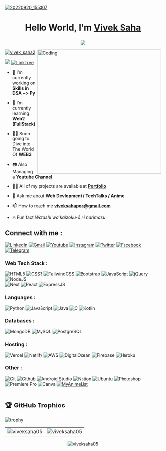 [![20220920_155307](https://user-images.githubusercontent.com/108818360/191234321-50af8b69-2e7d-4060-b05c-d1fdb8ec2b83.png)](https://github.com/viveksaha05)

<h1 align="center">Hello World, I'm <a href="https://linkedin.com/in/viveksaha05" target="_blank"> Vivek Saha </a></h1>
<h3 align="center"> <img src="https://readme-typing-svg.herokuapp.com?font=Carter+One&pause=1000&color=3EC156&center=true&width=435&lines=I%E2%80%99m+not+lazy.+I%E2%80%99m+just+on+energy+saving+mode+!;+If+it+works%2C+don%E2%80%99t+touch+it+again+%3A)" /> </h3>
<img align="right" alt="Coding" width="400" src="https://media3.giphy.com/media/umYMU8G2ixG5mJBDo5/giphy.gif?cid=790b7611b9614e167ed147d113987d7e952266171629ec97&rid=giphy.gif&ct=g">

<p align="left"> <a href="https://twitter.com/vivek_saha2" target="_blank"><img src="https://img.shields.io/twitter/follow/vivek_saha2?logo=twitter&style=for-the-badge" alt="vivek_saha2" /></a> </p>
<a href="https://visitorbadge.io/status?path=VivekSaha05"><img src="https://api.visitorbadge.io/api/visitors?path=VivekSaha05&label=Total%20Visitors&countColor=%2337d67a" /></a>
<a href="https://linktr.ee/viveksaha" target="_blank"><img alt="LinkTree" src="https://img.shields.io/badge/linktree-39E09B?style=for-the-badge&logo=linktree&logoColor=white"/></a>

- 🔭 I’m currently working on **Skills in DSA ~> Py**

- 🌱 I’m currently learning **Web2 (FullStack)**

- 🏊🏻 Soon going to Dive into The World Of **WEB3**

- 📷 Also Managing a **<a href="https://www.youtube.com/c/VivekSaha?sub_confirmation=1" target="_blank">Youtube Channel</a>**

- 👨‍💻 All of my projects are available at **<a href="https://viveksaha.netlify.app/" target="_blank">Portfolio</a>**

- 💬 Ask me about **Web Devlopment / TechTalks / Anime**

- 📫 How to reach me **viveksahapop@gmail.com**

- 🔥 Fun fact *Watashi wa kaizoku-ō ni narimasu*

<h2 align="left">Connect with me :</h2>
<div align="left">
  <a href="https://linkedin.com/in/viveksaha05" target="_blank"><img alt="LinkedIn" src="https://img.shields.io/badge/linkedin-%230077B5.svg?style=for-the-badge&logo=linkedin&logoColor=white"/></a>
   <a href="mailto:viveksahapop@gmail.com" target="_blank"><img alt="Gmail" src="https://img.shields.io/badge/Gmail-D14836?style=for-the-badge&logo=gmail&logoColor=white"/></a>
   <a href="https://www.youtube.com/c/viveksaha?sub_confirmation=1" target="_blank"><img alt="Youtube" src="https://img.shields.io/badge/YouTube-FF0000?style=for-the-badge&logo=youtube&logoColor=white"/></a>
   <a href="https://instagram.com/vivek_saiyan" target="_blank"><img alt="Instagram" src="https://img.shields.io/badge/Instagram-E4405F?style=for-the-badge&logo=instagram&logoColor=white"/></a>
   <a href="https://twitter.com/vivek_saha2" target="_blank"><img alt="Twitter" src="https://img.shields.io/badge/Twitter-1DA1F2?style=for-the-badge&logo=twitter&logoColor=white"/></a>
   <a href="https://fb.com/viveksaha05" target="_blank"><img alt="Facebook" src="https://img.shields.io/badge/Facebook-1877F2?style=for-the-badge&logo=facebook&logoColor=white"/></a>
   <a href="https://t.me/Vivek_Saha" target="_blank"><img alt="Telegram" src="https://img.shields.io/badge/Telegram-2CA5E0?style=for-the-badge&logo=telegram&logoColor=white"/></a>
</div>

<h3 align="left">Web Tech Stack :</h3>
<div align="left">
<img alt="HTML5" src="https://img.shields.io/badge/html5-%23E34F26.svg?style=for-the-badge&logo=html5&logoColor=white"/>
<img alt="CSS3" src="https://img.shields.io/badge/css3-%231572B6.svg?style=for-the-badge&logo=css3&logoColor=white"/> 
<img alt="TailwindCSS" src="https://img.shields.io/badge/Tailwind_CSS-38B2AC?style=for-the-badge&logo=tailwind-css&logoColor=white"/>
<img alt="Bootstrap" src="https://img.shields.io/badge/bootstrap-%23563D7C.svg?style=for-the-badge&logo=bootstrap&logoColor=white"/>
<img alt="JavaScript" src="https://img.shields.io/badge/javascript-%23323330.svg?style=for-the-badge&logo=javascript&logoColor=%23F7DF1E"/> 
<img alt="jQuery" src="https://img.shields.io/badge/jquery-%230769AD.svg?style=for-the-badge&logo=jquery&logoColor=white"/> 
<img alt="NodeJS" src="https://img.shields.io/badge/node.js-%2343853D.svg?style=for-the-badge&logo=node-dot-js&logoColor=white"/>
<br>
  <img alt="Next" src="https://img.shields.io/badge/Next-black?style=for-the-badge&logo=next.js&logoColor=white"/>
  <img alt="React" src="https://img.shields.io/badge/react-%2320232a.svg?style=for-the-badge&logo=react&logoColor=%2361DAFB"/>
<img alt="ExpressJS" src="https://img.shields.io/badge/Express.js-000000?style=for-the-badge&logo=express&logoColor=white"/>
<!-- <img alt="mui" src="https://img.shields.io/badge/Material%20UI-007FFF?style=for-the-badge&logo=mui&logoColor=white"/>
<img alt="chakraui" src="https://img.shields.io/badge/Chakra--UI-319795?style=for-the-badge&logo=chakra-ui&logoColor=white"/>
<img alt="Redux" src="https://img.shields.io/badge/Redux-593D88?style=for-the-badge&logo=redux&logoColor=white"/>
<img alt="sockteio" src="https://img.shields.io/badge/Socket.io-010101?&style=for-the-badge&logo=Socket.io&logoColor=white"/>
<img alt="sass" src="https://img.shields.io/badge/Sass-CC6699?style=for-the-badge&logo=sass&logoColor=white"/>
<img alt="PHP" src="https://img.shields.io/badge/php-%23777BB4.svg?style=for-the-badge&logo=php&logoColor=white"/> -->
</div>

<h3 align="left">Languages :</h3>
<div align="left">
  <img alt="Python" src="https://img.shields.io/badge/python-%2314354C.svg?style=for-the-badge&logo=python&logoColor=white"/>
  <img alt="JavaScript" src="https://img.shields.io/badge/javascript-%23323330.svg?style=for-the-badge&logo=javascript&logoColor=%23F7DF1E"/> 
    <img alt="Java" src="https://img.shields.io/badge/java-%23ED8B00.svg?style=for-the-badge&logo=java&logoColor=white"/>
  <img alt="C" src="https://img.shields.io/badge/c-%2300599C.svg?style=for-the-badge&logo=c&logoColor=white"/>
  <img alt="Kotlin" src="https://img.shields.io/badge/kotlin-%230095D5.svg?style=for-the-badge&logo=kotlin&logoColor=white"/>
</div>

<h3 align="left">Databases :</h3>
<div align="left">
    <img alt="MongoDB" src ="https://img.shields.io/badge/MongoDB-4EA94B?style=for-the-badge&logo=mongodb&logoColor=white"/>
  <img alt="MySQL" src="https://img.shields.io/badge/MySQL-00000F?style=for-the-badge&logo=mysql&logoColor=white"/>
  <img alt="PostgreSQL" src ="https://img.shields.io/badge/PostgreSQL-316192?style=for-the-badge&logo=postgresql&logoColor=white"/>
<!--   <img alt="PHP" src="https://img.shields.io/badge/php-%23777BB4.svg?style=for-the-badge&logo=php&logoColor=white"/>
  <img alt="SQLite" src ="https://img.shields.io/badge/sqlite-%2307405e.svg?style=for-the-badge&logo=sqlite&logoColor=white"/>
   -->
</div>


<h3 align="left">Hosting :</h3>
<div align="left">
    <img alt="Vercel" src="https://img.shields.io/badge/Vercel-000000?style=for-the-badge&logo=vercel&logoColor=white"/>
  <img alt="Netlify" src="https://img.shields.io/badge/Netlify-00C7B7?style=for-the-badge&logo=netlify&logoColor=white"/>
  <img alt="AWS" src="https://img.shields.io/badge/Amazon_AWS-FF9900?style=for-the-badge&logo=amazonaws&logoColor=white"/>
  <img alt="DigitalOcean" src="https://img.shields.io/badge/DigitalOcean-%230167ff.svg?style=for-the-badge&logo=digitalOcean&logoColor=white"/>
  <img alt="Firebase" src="https://img.shields.io/badge/firebase-%23039BE5.svg?style=for-the-badge&logo=firebase"/>
  <img alt="Heroku" src="https://img.shields.io/badge/heroku-%23430098.svg?style=for-the-badge&logo=heroku&logoColor=white"/>
</div>

<h3 align="left">Other :</h3>
<div align="left">
  <img alt="Git" src="https://img.shields.io/badge/GIT-E44C30?style=for-the-badge&logo=git&logoColor=white"/>
  <img alt="Github" src="https://img.shields.io/badge/GitHub-100000?style=for-the-badge&logo=github&logoColor=white"/>
  <img alt="Android Studio" src="https://img.shields.io/badge/Android-3DDC84?style=for-the-badge&logo=android&logoColor=white"/>
  <img alt="Notion" src="https://img.shields.io/badge/Notion-000000?style=for-the-badge&logo=notion&logoColor=white"/>
  <img alt="Ubuntu" src="https://img.shields.io/badge/Ubuntu-E95420?style=for-the-badge&logo=ubuntu&logoColor=white"/>
  <img alt="Photoshop" src="https://img.shields.io/badge/Adobe%20Photoshop-31A8FF?style=for-the-badge&logo=Adobe%20Photoshop&logoColor=black"/>
  <img alt="Premiere Pro" src="https://img.shields.io/badge/Adobe%20Premiere%20Pro-9999FF?style=for-the-badge&logo=Adobe%20Premiere%20Pro&logoColor=white"/>
  <img alt="Canva" src="https://img.shields.io/badge/Canva-%2300C4CC.svg?&style=for-the-badge&logo=Canva&logoColor=white"/>
  <a href="https://myanimelist.net/profile/Vivek_Saha" target="_blank"><img alt="MyAnimeList" src="https://img.shields.io/badge/Myanimelist-2E51A2?style=for-the-badge&logo=myanimelist&logoColor=white"/></a>
</div><br/>

## 🏆 GitHub Trophies
[![trophy](https://github-profile-trophy.vercel.app/?username=viveksaha05&theme=darkhub)](https://github.com/ryo-ma/github-profile-trophy)

<table>
 <tr>
  <td><img src="https://github-readme-stats.vercel.app/api?username=viveksaha05&show_icons=true&theme=dark&locale=en" alt="viveksaha05" /></td>
  <td><img src="https://github-readme-stats.vercel.app/api/top-langs?username=viveksaha05&show_icons=true&theme=dark&locale=en&layout=compact" alt="viveksaha05" /></td>
 </tr>
</table>

<div align="center">
<p><img align="center" src="https://github-readme-streak-stats.herokuapp.com?user=VivekSaha05&theme=tokyonight_duo&border_radius=10" alt="viveksaha05" /></p>
 </div>
